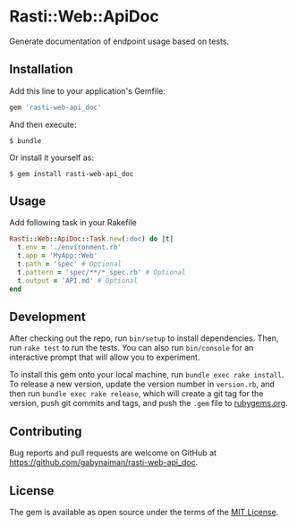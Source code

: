 # Rasti::Web::ApiDoc

Generate documentation of endpoint usage based on tests.

## Installation

Add this line to your application's Gemfile:

```ruby
gem 'rasti-web-api_doc'
```

And then execute:

    $ bundle

Or install it yourself as:

    $ gem install rasti-web-api_doc

## Usage

Add following task in your Rakefile

```ruby
Rasti::Web::ApiDoc::Task.new(:doc) do |t|
  t.env = './environment.rb'
  t.app = 'MyApp::Web'
  t.path = 'spec' # Optional
  t.pattern = 'spec/**/*_spec.rb' # Optional
  t.output = 'API.md' # Optional
end
```

## Development

After checking out the repo, run `bin/setup` to install dependencies. Then, run `rake test` to run the tests. You can also run `bin/console` for an interactive prompt that will allow you to experiment.

To install this gem onto your local machine, run `bundle exec rake install`. To release a new version, update the version number in `version.rb`, and then run `bundle exec rake release`, which will create a git tag for the version, push git commits and tags, and push the `.gem` file to [rubygems.org](https://rubygems.org).

## Contributing

Bug reports and pull requests are welcome on GitHub at https://github.com/gabynaiman/rasti-web-api_doc.


## License

The gem is available as open source under the terms of the [MIT License](http://opensource.org/licenses/MIT).

